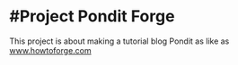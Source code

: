 #Project Pondit Forge 
===================================
This project is about making a tutorial blog Pondit as like as www.howtoforge.com